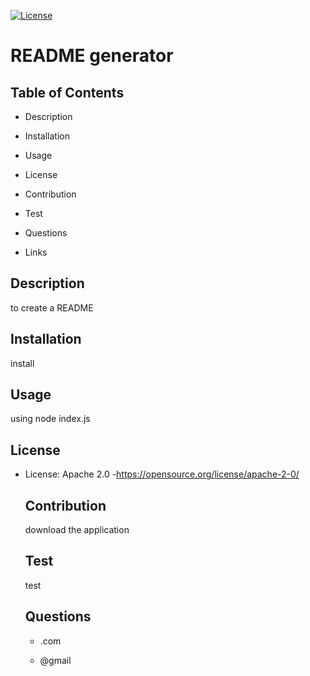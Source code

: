 
  [![License](https://img.shields.io/badge/License-Apache_2.0-blue.svg)](https://opensource.org/licenses/Apache-2.0)

  # README generator

  ## Table of Contents

  - Description

  - Installation

  - Usage

  - License

  - Contribution

  - Test

  - Questions

  - Links


  ## Description

  to create a README


  ## Installation

  install


  ## Usage

  using node index.js


  ## License
- License: Apache 2.0
-https://opensource.org/license/apache-2-0/


  ## Contribution

  download the application


  ## Test

  test


  ## Questions

  - .com

  - @gmail

